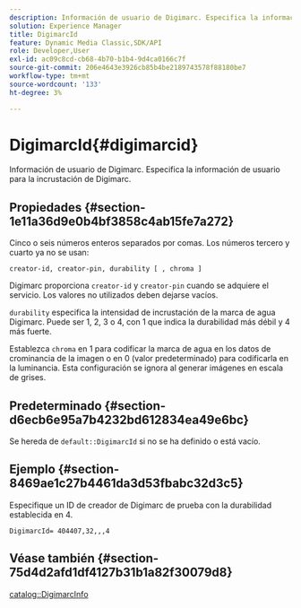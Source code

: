```yaml
---
description: Información de usuario de Digimarc. Especifica la información de usuario para la incrustación de Digimarc.
solution: Experience Manager
title: DigimarcId
feature: Dynamic Media Classic,SDK/API
role: Developer,User
exl-id: ac09c8cd-cb68-4b70-b1b4-9d4ca0166c7f
source-git-commit: 206e4643e3926cb85b4be2189743578f88180be7
workflow-type: tm+mt
source-wordcount: '133'
ht-degree: 3%

---
```


# DigimarcId{#digimarcid}

Información de usuario de Digimarc. Especifica la información de usuario para la incrustación de Digimarc.

## Propiedades {#section-1e11a36d9e0b4bf3858c4ab15fe7a272}

Cinco o seis números enteros separados por comas. Los números tercero y cuarto ya no se usan:

`creator-id, creator-pin, durability [ , chroma ]`

Digimarc proporciona `creator-id` y `creator-pin` cuando se adquiere el servicio. Los valores no utilizados deben dejarse vacíos.

`durability` especifica la intensidad de incrustación de la marca de agua Digimarc. Puede ser 1, 2, 3 o 4, con 1 que indica la durabilidad más débil y 4 más fuerte.

Establezca `chroma` en 1 para codificar la marca de agua en los datos de crominancia de la imagen o en 0 (valor predeterminado) para codificarla en la luminancia. Esta configuración se ignora al generar imágenes en escala de grises.

## Predeterminado {#section-d6ecb6e95a7b4232bd612834ea49e6bc}

Se hereda de `default::DigimarcId` si no se ha definido o está vacío.

## Ejemplo {#section-8469ae1c27b4461da3d53fbabc32d3c5}

Especifique un ID de creador de Digimarc de prueba con la durabilidad establecida en 4.

`DigimarcId= 404407,32,,,4`

## Véase también {#section-75d4d2afd1df4127b31b1a82f30079d8}

[catalog::DigimarcInfo](../../../../../is-api/image-catalog/image-serving-api-ref/c-image-catalog-reference/c-image-svg-data-reference/c-image-data-reference/r-digimarcinfo-cat.md#reference-4925764ed683466bb7af4b807c86f8ba)
